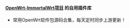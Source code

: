 ####  [OpenWrt-ImmortalWrt项目](https://github.com/gxnas/OpenWrt-ImmortalWrt) 的自用插件库

*  常用OpenWrt软件包源码合集，每天定时同步上游更新！